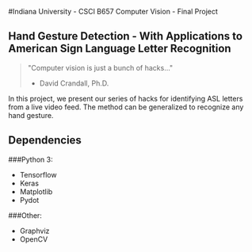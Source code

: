 #Indiana University - CSCI B657 Computer Vision - Final Project

Hand Gesture Detection - With Applications to American Sign Language Letter Recognition
---------------------------------------------------------------------------------------


> "Computer vision is just a bunch of hacks..."
> - David Crandall, Ph.D.

In this project, we present our series of hacks for identifying ASL letters from a live video feed. The method can be generalized to recognize any hand gesture.

## Dependencies
###Python 3:
 -  Tensorflow
 -  Keras
 -  Matplotlib
 -  Pydot

###Other:
 -  Graphviz
 -  OpenCV
